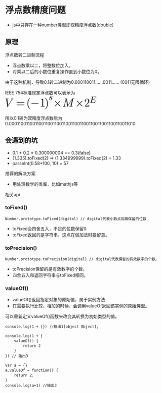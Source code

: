 # 浮点数精度问题

- js中只存在一种number类型即双精度浮点数(double)

## 原理

浮点数转二进制流程

- 浮点数乘以二，将整数位加入。
- 对乘以二后的小数位重复操作直到小数位为0。

由于这种机制，导致0.1转二进制为0.000110011......0011...... (0011无限循环)

IEEE 754标准规定浮点数可以表示为
![image](./img.png)

所以0.1转为双精度浮点数后为0.00011001100110011001100110011001100110011001100110011010

## 会遇到的坑

- 0.1 + 0.2 = 0.300000004 == 0.3(false)
- (1.335).toFixed(2) => (1.334999999).toFixed(2) = 1.33
- parseInt(0.58*100, 10) = 57

推荐的解决方案
- 用处理数学的类库，比如mathjs等

相关api
### toFixed()

```
Number.prototype.toFixed(digital) // digital代表小数点后面保留的位数
```

- toFixed会四舍五入，不足的位数保留0
- toFixed返回的是字符串，这点在做加法时要留意。

### toPrecision()

```
Number.prototype.toPrecision(digital) // digital代表保留的有效数字的个数。
```

- toPrecision保留的是有效数字的个数。
- 四舍五入和返回字符串与toFixed相同。

### valueOf()

- valueOf()返回指定对象的原始值，属于实例方法
- 在需要执行比较，相加的时候，会调用valueOf返回该实例的原始类型。

可以重新定义valueOf()函数来改变其转换为初始类型的值。

```
console.log(1 + {}) //输出1[object Object],
```
```
console.log(1 + {
    valueOf() {
        return 2
    }
}) // 输出3
```
```
var a = {}
a.valueOf = function() {
    return 2;
}
console.log(a+1) //输出3
```